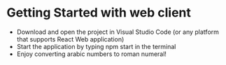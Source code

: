 # Getting Started with web client
- Download and open the project in Visual Studio Code (or any platform that supports React Web application)
- Start the application by typing npm start in the terminal
- Enjoy converting arabic numbers to roman numeral!

